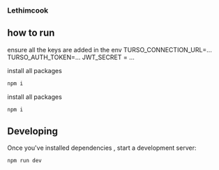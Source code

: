 ### Lethimcook

## how to run
ensure all the keys are added in the env
TURSO_CONNECTION_URL=...
TURSO_AUTH_TOKEN=...
JWT_SECRET = ...

install all packages
```bash
npm i
```

install all packages
```bash
npm i
```

## Developing

Once you've  installed dependencies , start a development server:

```bash
npm run dev
```